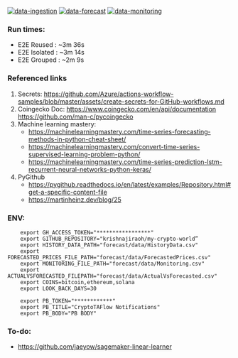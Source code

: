 [![data-ingestion](https://github.com/krishnajiraoh/my-crypto-world/actions/workflows/data-ingestion.yml/badge.svg)](https://github.com/krishnajiraoh/my-crypto-world/actions/workflows/data-ingestion.yml)
[![data-forecast](https://github.com/krishnajiraoh/my-crypto-world/actions/workflows/data-forecast.yml/badge.svg)](https://github.com/krishnajiraoh/my-crypto-world/actions/workflows/data-forecast.yml)
[![data-monitoring](https://github.com/krishnajiraoh/my-crypto-world/actions/workflows/data-monitoring.yml/badge.svg)](https://github.com/krishnajiraoh/my-crypto-world/actions/workflows/data-monitoring.yml)


### Run times:
- E2E Reused : ~3m 36s
- E2E Isolated : ~3m 14s
- E2E Grouped : ~2m 9s

### Referenced links
1. Secrets: https://github.com/Azure/actions-workflow-samples/blob/master/assets/create-secrets-for-GitHub-workflows.md
2. Coingecko Doc: https://www.coingecko.com/en/api/documentation https://github.com/man-c/pycoingecko
3. Machine learning mastery:
    - https://machinelearningmastery.com/time-series-forecasting-methods-in-python-cheat-sheet/
    - https://machinelearningmastery.com/convert-time-series-supervised-learning-problem-python/
    - https://machinelearningmastery.com/time-series-prediction-lstm-recurrent-neural-networks-python-keras/
4. PyGithub
    - https://pygithub.readthedocs.io/en/latest/examples/Repository.html#get-a-specific-content-file
    - https://martinheinz.dev/blog/25

### ENV:

        export GH_ACCESS_TOKEN="*****************"
        export GITHUB_REPOSITORY="krishnajiraoh/my-crypto-world”
        export HISTORY_DATA_PATH="forecast/data/HistoryData.csv"
        export FORECASTED_PRICES_FILE_PATH="forecast/data/ForecastedPrices.csv"
        export MONITORING_FILE_PATH="forecast/data/Monitoring.csv"
        export ACTUALVSFORECASTED_FILEPATH="forecast/data/ActualVsForecasted.csv"
        export COINS=bitcoin,ethereum,solana
        export LOOK_BACK_DAYS=30 

        export PB_TOKEN="************"
        export PB_TITLE="CryptoTAFlow Notifications"
        export PB_BODY="PB BODY" 

### To-do:
- https://github.com/jaeyow/sagemaker-linear-learner